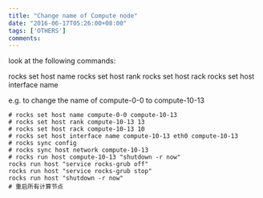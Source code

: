 ```yaml
---
title: "Change name of Compute node"
date: "2016-06-17T05:26:00+08:00"
tags: ['OTHERS']
comments: 
---
```



look at the following commands:

rocks set host name
rocks set host rank
rocks set host rack
rocks set host interface name

e.g. to change the name of compute-0-0 to compute-10-13
```
# rocks set host name compute-0-0 compute-10-13
# rocks set host rank compute-10-13 13
# rocks set host rack compute-10-13 10
# rocks set host interface name compute-10-13 eth0 compute-10-13
# rocks sync config
# rocks sync host network compute-10-13
# rocks run host compute-10-13 "shutdown -r now"
rocks run host "service rocks-grub off"
rocks run host "service rocks-grub stop"
rocks run host "shutdown -r now"
# 重启所有计算节点
```